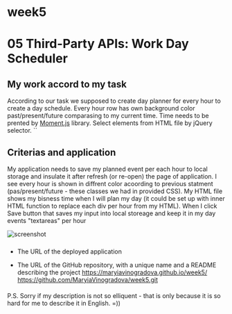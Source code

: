 # week5
# 05 Third-Party APIs: Work Day Scheduler

## My work accord to my task

According to our task we supposed to create day planner for every hour to create a day schedule. Every hour row has own background color past/present/future comparasing to my current time. Time needs to be prented by [Moment.js](https://momentjs.com/) library. Select elements from HTML file by jQuery selector. 
``

## Criterias and application

My application needs to save my planned event per each hour to local storage and insulate it after refresh (or re-open) the page of application. I see every hour is shown in diffrent color acoording to previous statment (pas/present/future - these classes we had in provided CSS). My HTML file shows my bisness time when I will plan my day (it could be set up with inner HTML function to replace each div per hour from my HTML). When I click Save button that saves my input into local storeage and keep it in my day events "textareas" per hour

![screenshot](assets/1.png)


###
* The URL of the deployed application

* The URL of the GitHub repository, with a unique name and a README describing the project
 https://maryiavinogradova.github.io/week5/
 https://github.com/MaryiaVinogradova/week5.git



####
P.S. Sorry if my description is not so elliquent - that is only because it is so hard for me to describe it in English. =)) 

